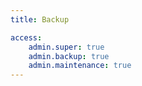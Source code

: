 ```yaml
---
title: Backup

access:
    admin.super: true
    admin.backup: true
    admin.maintenance: true
---
```

